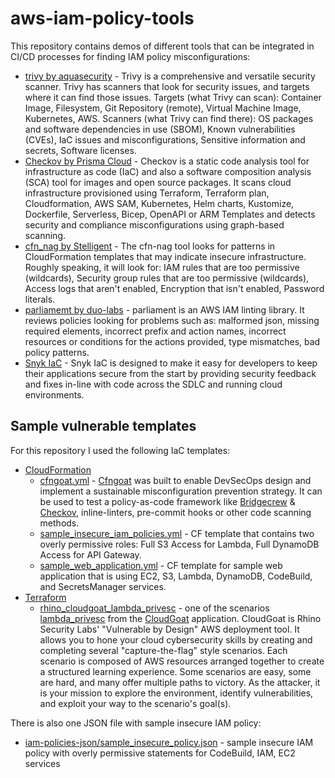 # aws-iam-policy-tools

This repository contains demos of different tools that can be integrated in CI/CD processes for finding IAM policy misconfigurations:
- [trivy by aquasecurity](https://github.com/aquasecurity/trivy) - Trivy is a comprehensive and versatile security scanner. Trivy has scanners that look for security issues, and targets where it can find those issues. Targets (what Trivy can scan): Container Image, Filesystem, Git Repository (remote), Virtual Machine Image, Kubernetes, AWS. Scanners (what Trivy can find there): OS packages and software dependencies in use (SBOM), Known vulnerabilities (CVEs), IaC issues and misconfigurations, Sensitive information and secrets, Software licenses.
- [Checkov by Prisma Cloud](https://www.checkov.io/) - Checkov is a static code analysis tool for infrastructure as code (IaC) and also a software composition analysis (SCA) tool for images and open source packages. It scans cloud infrastructure provisioned using Terraform, Terraform plan, Cloudformation, AWS SAM, Kubernetes, Helm charts, Kustomize, Dockerfile, Serverless, Bicep, OpenAPI or ARM Templates and detects security and compliance misconfigurations using graph-based scanning.
- [cfn_nag by Stelligent](https://github.com/stelligent/cfn_nag) - The cfn-nag tool looks for patterns in CloudFormation templates that may indicate insecure infrastructure. Roughly speaking, it will look for: IAM rules that are too permissive (wildcards), Security group rules that are too permissive (wildcards), Access logs that aren't enabled, Encryption that isn't enabled, Password literals.
- [parliamemt by duo-labs](https://github.com/duo-labs/parliament/) - parliament is an AWS IAM linting library. It reviews policies looking for problems such as: malformed json, missing required elements, incorrect prefix and action names, incorrect resources or conditions for the actions provided, type mismatches, bad policy patterns.
- [Snyk IaC](https://snyk.io/product/infrastructure-as-code-security/) - Snyk IaC is designed to make it easy for developers to keep their applications secure from the start by providing security feedback and fixes in-line with code across the SDLC and running cloud environments.


## Sample vulnerable templates

For this repository I used the following IaC templates:
- [CloudFormation](https://github.com/IgorSasovets/aws-iam-policy-tools/tree/main/clf-templates)
    - [cfngoat.yml](https://github.com/IgorSasovets/aws-iam-policy-tools/blob/main/clf-templates/cfngoat.yml) - [Cfngoat](https://github.com/bridgecrewio/cfngoat) was built to enable DevSecOps design and implement a sustainable misconfiguration prevention strategy. It can be used to test a policy-as-code framework like [Bridgecrew](https://bridgecrew.io/?utm_source=github&utm_medium=organic_oss&utm_campaign=cfngoat) & [Checkov](https://github.com/bridgecrewio/checkov/), inline-linters, pre-commit hooks or other code scanning methods.
    - [sample_insecure_iam_policies.yml](https://github.com/IgorSasovets/aws-iam-policy-tools/blob/main/clf-templates/sample_insecure_iam_policies.yml) - CF template that contains two overly permissive roles: Full S3 Access for Lambda, Full DynamoDB Access for API Gateway.
    - [sample_web_application.yml](https://github.com/IgorSasovets/aws-iam-policy-tools/blob/main/clf-templates/sample_web_application.yml) - CF template for sample web application that is using EC2, S3, Lambda, DynamoDB, CodeBuild, and SecretsManager services.
- [Terraform](https://github.com/IgorSasovets/aws-iam-policy-tools/tree/main/tf-templates)
    - [rhino_cloudgoat_lambda_privesc](https://github.com/IgorSasovets/aws-iam-policy-tools/tree/main/tf-templates/rhino_cloudgoat_lambda_privesc) - one of the scenarios [lambda_privesc](https://github.com/RhinoSecurityLabs/cloudgoat/tree/master/scenarios/lambda_privesc) from the [CloudGoat](https://github.com/RhinoSecurityLabs/cloudgoat) application. CloudGoat is Rhino Security Labs' "Vulnerable by Design" AWS deployment tool. It allows you to hone your cloud cybersecurity skills by creating and completing several "capture-the-flag" style scenarios. Each scenario is composed of AWS resources arranged together to create a structured learning experience. Some scenarios are easy, some are hard, and many offer multiple paths to victory. As the attacker, it is your mission to explore the environment, identify vulnerabilities, and exploit your way to the scenario's goal(s).

There is also one JSON file with sample insecure IAM policy:
- [iam-policies-json/sample_insecure_policy.json](https://github.com/IgorSasovets/aws-iam-policy-tools/blob/main/iam-policies-json/sample_insecure_policy.json) - sample insecure IAM policy with overly permissive statements for CodeBuild, IAM, EC2 services
